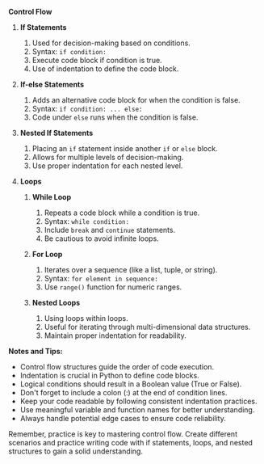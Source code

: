 **Control Flow**

1. **If Statements**
   1. Used for decision-making based on conditions.
   2. Syntax: `if condition:`
   3. Execute code block if condition is true.
   4. Use of indentation to define the code block.
   
2. **If-else Statements**
   1. Adds an alternative code block for when the condition is false.
   2. Syntax: `if condition: ... else:`
   3. Code under `else` runs when the condition is false.

3. **Nested If Statements**
   1. Placing an `if` statement inside another `if` or `else` block.
   2. Allows for multiple levels of decision-making.
   3. Use proper indentation for each nested level.

4. **Loops**
   1. **While Loop**
      1. Repeats a code block while a condition is true.
      2. Syntax: `while condition:`
      3. Include `break` and `continue` statements.
      4. Be cautious to avoid infinite loops.
   
   2. **For Loop**
      1. Iterates over a sequence (like a list, tuple, or string).
      2. Syntax: `for element in sequence:`
      3. Use `range()` function for numeric ranges.
   
   3. **Nested Loops**
      1. Using loops within loops.
      2. Useful for iterating through multi-dimensional data structures.
      3. Maintain proper indentation for readability.
   
**Notes and Tips:** 
- Control flow structures guide the order of code execution.
- Indentation is crucial in Python to define code blocks.
- Logical conditions should result in a Boolean value (True or False).
- Don't forget to include a colon (:) at the end of condition lines.
- Keep your code readable by following consistent indentation practices.
- Use meaningful variable and function names for better understanding.
- Always handle potential edge cases to ensure code reliability.

Remember, practice is key to mastering control flow. Create different scenarios and practice writing code with if statements, loops, and nested structures to gain a solid understanding.